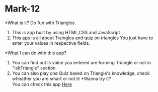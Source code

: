 # Mark-12

*What is it?
 Do fun with Triangles.
1. This is app built by using HTML,CSS and JavaScript
2. This app is all about Traingles and quiz on triangles
You just have to enter your values in respective fields.

*What I can do with this app?
1. You can find out Is value you entered are forming Triangle or not in "IsItTriangle" section.
2. You can also play one Quiz based on Triangle's knowledge, check wheather you are smart or not.🤓
*Wanna try it?  
You can check this app [Here]()